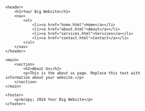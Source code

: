 <!-- Content for about.html, services.html, and contact.html can be similar to the structure below -->

<!DOCTYPE html>
<html lang="en">
<head>
    <meta charset="UTF-8">
    <meta name="viewport" content="width=device-width, initial-scale=1.0">
    <title>About Us</title>
    <link rel="stylesheet" href="styles.css">
</head>
<body>

    <header>
        <h1>Your Big Website</h1>
        <nav>
            <ul>
                <li><a href="home.html">Home</a></li>
                <li><a href="about.html">About</a></li>
                <li><a href="services.html">Services</a></li>
                <li><a href="contact.html">Contact</a></li>
            </ul>
        </nav>
    </header>

    <main>
        <section>
            <h2>About Us</h2>
            <p>This is the about us page. Replace this text with information about your website.</p>
        </section>
    </main>

    <footer>
        <p>&copy; 2024 Your Big Website</p>
    </footer>

</body>
</html>
